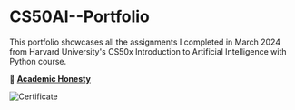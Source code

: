 # CS50AI--Portfolio

This portfolio showcases all the assignments I completed in March 2024 from Harvard University's CS50x Introduction to Artificial Intelligence with Python course.


👋 [**Academic Honesty**](https://cs50.harvard.edu/ai/2024/honesty/)


![Certificate](CS50.png)
